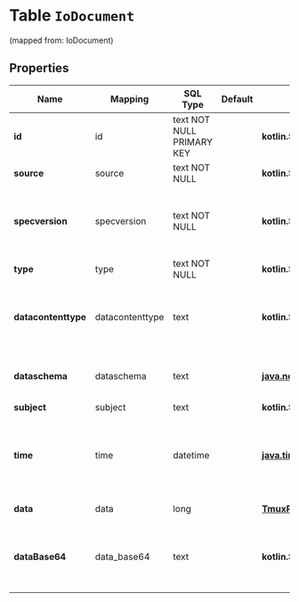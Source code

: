 
# Table `IoDocument`
(mapped from: IoDocument)

## Properties
Name | Mapping | SQL Type | Default | Type | Description | Notes
---- | ------- | -------- | ------- | ---- | ----------- | -----
**id** | id | text NOT NULL PRIMARY KEY |  | **kotlin.String** | Identifies the event. | 
**source** | source | text NOT NULL |  | **kotlin.String** |  | 
**specversion** | specversion | text NOT NULL |  | **kotlin.String** | The version of the CloudEvents specification which the event uses. | 
**type** | type | text NOT NULL |  | **kotlin.String** |  | 
**datacontenttype** | datacontenttype | text |  | **kotlin.String** | Content type of the data value. Must adhere to RFC 2046 format. |  [optional]
**dataschema** | dataschema | text |  | [**java.net.URI**](java.net.URI.md) | Identifies the schema that data adheres to. |  [optional]
**subject** | subject | text |  | **kotlin.String** |  |  [optional]
**time** | time | datetime |  | [**java.time.LocalDateTime**](java.time.LocalDateTime.md) | Timestamp of when the occurrence happened. Must adhere to RFC 3339. |  [optional]
**data** | data | long |  | [**TmuxPaneIoDocument**](TmuxPaneIoDocument.md) |  |  [optional] [foreignkey]
**dataBase64** | data_base64 | text |  | **kotlin.String** | Base64 encoded event payload. Must adhere to RFC4648. |  [optional]












